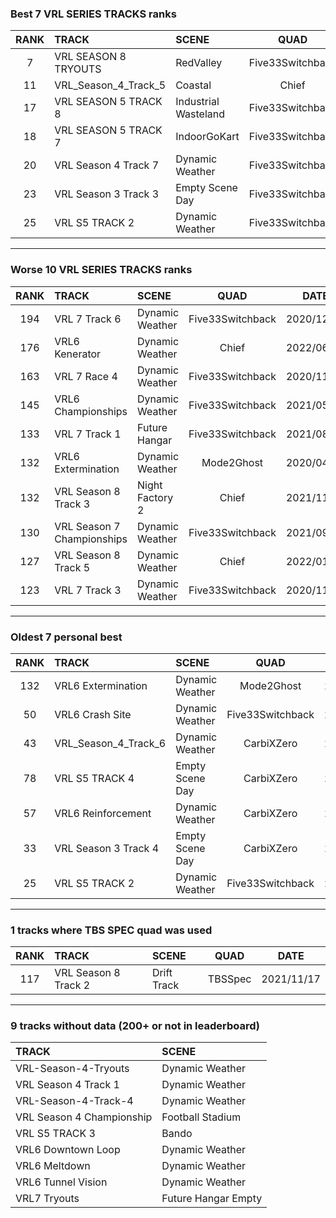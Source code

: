 ### Best 7 VRL SERIES TRACKS ranks
|RANK|TRACK|SCENE|QUAD|DATE|
|:---:|:---|:---|:---:|:---:|
|7|VRL SEASON 8 TRYOUTS|RedValley|Five33Switchback|2021/09/10|
|11|VRL_Season_4_Track_5|Coastal|Chief|2022/01/24|
|17|VRL SEASON 5 TRACK 8|Industrial Wasteland|Five33Switchback|2021/08/02|
|18|VRL SEASON 5 TRACK 7|IndoorGoKart|Five33Switchback|2021/01/19|
|20|VRL Season 4 Track 7|Dynamic Weather|Five33Switchback|2021/05/14|
|23|VRL Season 3 Track 3|Empty Scene Day|Five33Switchback|2021/08/10|
|25|VRL S5 TRACK 2|Dynamic Weather|Five33Switchback|2020/11/04|
---
### Worse 10 VRL SERIES TRACKS ranks
|RANK|TRACK|SCENE|QUAD|DATE|
|:---:|:---|:---|:---:|:---:|
|194|VRL 7 Track 6|Dynamic Weather|Five33Switchback|2020/12/16|
|176|VRL6 Kenerator|Dynamic Weather|Chief|2022/06/10|
|163|VRL 7 Race 4|Dynamic Weather|Five33Switchback|2020/11/22|
|145|VRL6 Championships|Dynamic Weather|Five33Switchback|2021/05/21|
|133|VRL 7 Track 1|Future Hangar|Five33Switchback|2021/08/18|
|132|VRL6 Extermination|Dynamic Weather|Mode2Ghost|2020/04/06|
|132|VRL Season 8 Track 3|Night Factory 2|Chief|2021/11/29|
|130|VRL Season 7 Championships|Dynamic Weather|Five33Switchback|2021/09/11|
|127|VRL Season 8 Track 5|Dynamic Weather|Chief|2022/01/15|
|123|VRL 7 Track 3|Dynamic Weather|Five33Switchback|2020/11/17|
---
### Oldest 7 personal best
|RANK|TRACK|SCENE|QUAD|DATE|
|:---:|:---|:---|:---:|:---:|
|132|VRL6 Extermination|Dynamic Weather|Mode2Ghost|2020/04/06|
|50|VRL6 Crash Site|Dynamic Weather|Five33Switchback|2020/04/21|
|43|VRL_Season_4_Track_6|Dynamic Weather|CarbiXZero|2020/05/16|
|78|VRL S5 TRACK 4|Empty Scene Day|CarbiXZero|2020/06/02|
|57|VRL6 Reinforcement|Dynamic Weather|CarbiXZero|2020/08/05|
|33|VRL Season 3 Track 4|Empty Scene Day|CarbiXZero|2020/08/23|
|25|VRL S5 TRACK 2|Dynamic Weather|Five33Switchback|2020/11/04|
---
### 1 tracks where TBS SPEC quad was used
|RANK|TRACK|SCENE|QUAD|DATE|
|:---:|:---|:---|:---:|:---:|
|117|VRL Season 8 Track 2|Drift Track|TBSSpec|2021/11/17|
---
### 9 tracks without data (200+ or not in leaderboard)
|TRACK|SCENE|
|:---|:---|
|VRL-Season-4-Tryouts|Dynamic Weather|
|VRL Season 4 Track 1|Dynamic Weather|
|VRL-Season-4-Track-4|Dynamic Weather|
|VRL Season 4 Championship|Football Stadium|
|VRL S5 TRACK 3|Bando|
|VRL6 Downtown Loop|Dynamic Weather|
|VRL6 Meltdown|Dynamic Weather|
|VRL6 Tunnel Vision|Dynamic Weather|
|VRL7 Tryouts|Future Hangar Empty|

